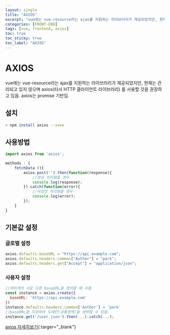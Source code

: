 ```yaml
---
layout: single
title: "AXIOS"
excerpt: "vue에는 vue-resource라는 ajax를 지원하는 라이브러리가 제공되었지만, 현재는 관리되고 있지 않으며 axios(타사 HTTP 클라이언트 라이브러리) 를 사용할 것을 권장하고 있음."
categories: [FRONT-END]
tags: [vue, frontend, axios]
toc: true
toc_sticky: true
toc_label: "AXIOS"
---
```


# AXIOS

vue에는 vue-resource라는 ajax를 지원하는 라이브러리가 제공되었지만, 현재는 관리되고 있지 않으며 axios(타사 HTTP 클라이언트 라이브러리) 를 사용할 것을 권장하고 있음.
axios는 promise 기반임.

## 설치

```bash
> npm install axios --save
```

## 사용방법

```javascript
import axios from 'axios';

methods : {
    fetchData (){
        axios.post('').then(function(response){
            //정상 처리됐을 경우
            console.log(response);
        }).catch(function(error){
            //비정상 처리됐을 경우
            console.log(error);
        });
    }
}
```

## 기본값 설정

### 글로벌 설정

```javascript
axios.defaults.baseURL = "https://api.example.com";
axios.defaults.headers.common["Author"] = "park";
axios.defaults.headers.get["Accept"] = "application/json";
```

### 사용자 설정

```javascript
//여러개의 서로 다른 baseURL을 정의할 때 사용.
const instance = axios.create({
  baseURL: 'https://api.example.com'
})
instance.defaults.headers.common['Author'] = 'park'
//baseURL을 지정하여 도메인(공통영역)을 생략할 수 있음.
instance.get('/user.json').then(...).catch(...);
```

[axios 자세히보기](https://github.com/axios/axios){:targer="\_blank"}
